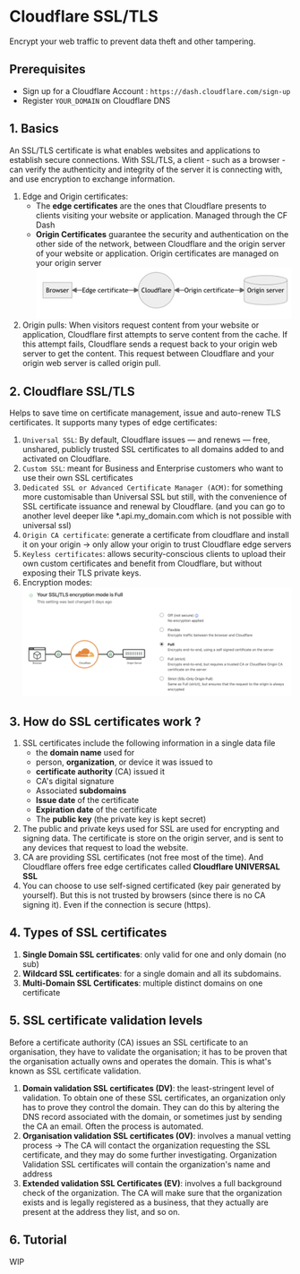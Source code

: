 
# Cloudflare SSL/TLS

Encrypt your web traffic to prevent data theft and other tampering.

## Prerequisites

 *  Sign up for a Cloudflare Account : `https://dash.cloudflare.com/sign-up`
 *  Register `YOUR_DOMAIN` on Cloudflare DNS


## 1. Basics

An SSL/TLS certificate is what enables websites and applications to establish secure connections. With SSL/TLS, a client - such as a browser - can verify the authenticity and integrity of the server it is connecting with, and use encryption to exchange information.

1. Edge and Origin certificates:
    - The **edge certificates** are the ones that Cloudflare presents to clients visiting your website or application. Managed through the CF Dash 
    - **Origin Certificates** guarantee the security and authentication on the other side of the network, between Cloudflare and the origin server of your website or application. Origin certificates are managed on your origin server
    ![Edge Cerificate](../assets/edge_origin_certificate.png)
2. Origin pulls:
When visitors request content from your website or application, Cloudflare first attempts to serve content from the cache. If this attempt fails, Cloudflare sends a request back to your origin web server to get the content. This request between Cloudflare and your origin web server is called origin pull.

## 2. Cloudflare SSL/TLS 
Helps to save time on certificate management, issue and auto-renew TLS certificates. It supports many types of edge certificates:

1. `Universal SSL`: By default, Cloudflare issues — and renews — free, unshared, publicly trusted SSL certificates to all domains added to and activated on Cloudflare.  
2. `Custom SSL`: meant for Business and Enterprise customers who want to use their own SSL certificates
3. `Dedicated SSL or Advanced Certificate Manager (ACM)`: for something more customisable than Universal SSL but still, with the convenience of SSL certificate issuance and renewal by Cloudflare. (and you can go to another level deeper like *.api.my_domain.com which is not possible with universal ssl)
4. `Origin CA certificate`: generate a certificate from cloudflare and install it on your origin → only allow your origin to trust Cloudflare edge servers
5. `Keyless certificates`: allows security-conscious clients to upload their own custom certificates and benefit from Cloudflare, but without exposing their TLS private keys.
6. Encryption modes: 
![Encryptions](../assets/encryption_modes.png)

## 3. How do SSL certificates work ?
1. SSL certificates include the following information in a single data file
    - the **domain name** used for
    - person, **organization**, or device it was issued to
    - **certificate authority** (CA) issued it
    - CA's digital signature
    - Associated **subdomains**
    - **Issue date** of the certificate
    - **Expiration date** of the certificate
    - The **public key** (the private key is kept secret)
2. The public and private keys used for SSL are used for encrypting and signing data. The certificate is store on the origin server, and is sent to any devices that request to load the website.
3. CA are providing SSL certificates (not free most of the time). And Cloudflare offers free edge certificates called **Cloudflare UNIVERSAL SSL**
4. You can choose to use self-signed certificated (key pair generated by yourself). But this is not trusted by browsers (since there is no CA signing it). Even if the connection is secure (https).

## 4. Types of SSL certificates
1. **Single Domain SSL certificates**: only valid for one and only domain (no sub)
2. **Wildcard SSL certificates**: for a single domain and all its subdomains.
3. **Multi-Domain SSL Certificates**: multiple distinct domains on one certificate

## 5. SSL certificate validation levels 
Before a certificate authority (CA) issues an SSL certificate to an organisation, they have to validate the organisation; it has to be proven that the organisation actually owns and operates the domain. This is what's known as SSL certificate validation.

1. **Domain validation SSL certificates (DV)**: the least-stringent level of validation. To obtain one of these SSL certificates, an organization only has to prove they control the domain. They can do this by altering the DNS record associated with the domain, or sometimes just by sending the CA an email. Often the process is automated. 
2. **Organisation validation  SSL certificates (OV)**: involves a manual vetting process → The CA will contact the organization requesting the SSL certificate, and they may do some further investigating. Organization Validation SSL certificates will contain the organization's name and address
3. **Extended validation  SSL Certificates (EV)**: involves a full background check of the organization. The CA will make sure that the organization exists and is legally registered as a business, that they actually are present at the address they list, and so on.

## 6. Tutorial
WIP